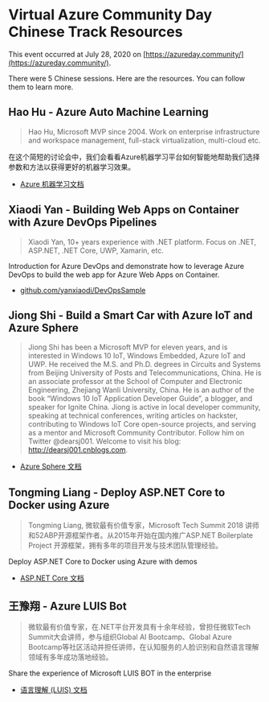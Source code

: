 # Virtual Azure Community Day Chinese Track Resources

This event occurred at July 28, 2020 on [https://azureday.community/](https://azureday.community/). 

There were 5 Chinese sessions. Here are the resources. You can follow them to learn more.

## Hao Hu - Azure Auto Machine Learning

> Hao Hu, Microsoft MVP since 2004. Work on enterprise infrastructure and workspace management, full-stack virtualization, multi-cloud etc.

在这个简短的讨论会中，我们会看看Azure机器学习平台如何智能地帮助我们选择参数和方法以获得更好的机器学习效果。

- [Azure 机器学习文档](https://docs.microsoft.com/zh-cn/azure/machine-learning/?WT.mc_id=vacd_cn-events-xinglzhu)

## Xiaodi Yan - Building Web Apps on Container with Azure DevOps Pipelines

> Xiaodi Yan, 10+ years experience with .NET platform. Focus on .NET, ASP.NET, .NET Core, UWP, Xamarin, etc.

Introduction for Azure DevOps and demonstrate how to leverage Azure DevOps to build the web app for Azure Web Apps on Container.

- [github.com/yanxiaodi/DevOpsSample](https://github.com/yanxiaodi/DevOpsSample)

## Jiong Shi - Build a Smart Car with Azure IoT and Azure Sphere

> Jiong Shi has been a Microsoft MVP for eleven years, and is interested in Windows 10 IoT, Windows Embedded, Azure IoT and UWP. He received the M.S. and Ph.D. degrees in Circuits and Systems from Beijing University of Posts and Telecommunications, China. He is an associate professor at the School of Computer and Electronic Engineering, Zhejiang Wanli University, China. He is an author of the book “Windows 10 IoT Application Developer Guide”, a blogger, and speaker for Ignite China. Jiong is active in local developer community, speaking at technical conferences, writing articles on hackster, contributing to Windows IoT Core open-source projects, and serving as a mentor and Microsoft Community Contributor. Follow him on Twitter @dearsj001. Welcome to visit his blog: <http://dearsj001.cnblogs.com>.

- [Azure Sphere 文档](https://docs.microsoft.com/zh-cn/azure-sphere/?WT.mc_id=vacd_cn-events-xinglzhu)

## Tongming Liang - Deploy ASP.NET Core to Docker using Azure

> Tongming Liang, 微软最有价值专家，Microsoft Tech Summit 2018 讲师和52ABP开源框架作者。从2015年开始在国内推广ASP.NET Boilerplate Project 开源框架，拥有多年的项目开发与技术团队管理经验。

Deploy ASP.NET Core to Docker using Azure with demos

- [ASP.NET Core 文档](https://docs.microsoft.com/zh-cn/aspnet/core/?WT.mc_id=vacd_cn-events-xinglzhu)

## 王豫翔 - Azure LUIS Bot

> 微软最有价值专家，在.NET平台开发具有十余年经验，曾担任微软Tech Summit大会讲师，参与组织Global AI Bootcamp、Global Azure Bootcamp等社区活动并担任讲师，在认知服务的人脸识别和自然语言理解领域有多年成功落地经验。

Share the experience of Microsoft LUIS BOT in the enterprise

- [语言理解 (LUIS) 文档](https://docs.microsoft.com/zh-cn/azure/cognitive-services/luis/?WT.mc_id=vacd_cn-events-xinglzhu)


